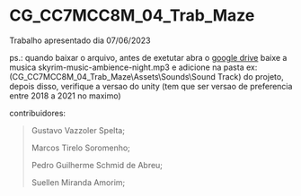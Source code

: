 # CG_CC7MCC8M_04_Trab_Maze
Trabalho apresentado dia 07/06/2023

ps.: quando baixar o arquivo, antes de exetutar abra o [google drive](https://drive.google.com/file/d/1rATJ3GdedhjwllEQml0JWAL-VbChhlD3/view?usp=sharing) baixe a musica skyrim-music-ambience-night.mp3 e adicione na pasta ex: (CG_CC7MCC8M_04_Trab_Maze\Assets\Sounds\Sound Track) do projeto, depois disso, verifique a versao do unity (tem que ser versao de preferencia entre 2018 a 2021 no maximo)

contribuidores:

> Gustavo Vazzoler Spelta;
>
> Marcos Tirelo Soromenho;
>
> Pedro Guilherme Schmid de Abreu;
>
> Suellen Miranda Amorim;
